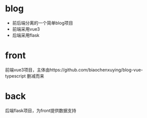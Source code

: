 blog
====
* 前后端分离的一个简单blog项目
* 前端采用vue3
* 后端采用flask

# front
前端vue3项目，主体由https://github.com/biaochenxuying/blog-vue-typescript 删减而来

# back
后端flask项目，为front提供数据支持